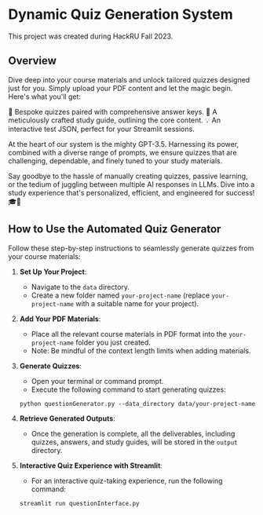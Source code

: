 # Dynamic Quiz Generation System
This project was created during HackRU Fall 2023.

## Overview
Dive deep into your course materials and unlock tailored quizzes designed just for you. Simply upload your PDF content and let the magic begin. Here's what you'll get:

📄 Bespoke quizzes paired with comprehensive answer keys.
📘 A meticulously crafted study guide, outlining the core content.
💡 An interactive test JSON, perfect for your Streamlit sessions.

At the heart of our system is the mighty GPT-3.5. Harnessing its power, combined with a diverse range of prompts, we ensure quizzes that are challenging, dependable, and finely tuned to your study materials.

Say goodbye to the hassle of manually creating quizzes, passive learning, or the tedium of juggling between multiple AI responses in LLMs. Dive into a study experience that's personalized, efficient, and engineered for success! 🎓🌟

## How to Use the Automated Quiz Generator

Follow these step-by-step instructions to seamlessly generate quizzes from your course materials:

1. **Set Up Your Project**: 
    - Navigate to the `data` directory.
    - Create a new folder named `your-project-name` (replace `your-project-name` with a suitable name for your project).

2. **Add Your PDF Materials**:
    - Place all the relevant course materials in PDF format into the `your-project-name` folder you just created. 
    - Note: Be mindful of the context length limits when adding materials.

3. **Generate Quizzes**:
    - Open your terminal or command prompt.
    - Execute the following command to start generating quizzes:
    ```
    python questionGenerator.py --data_directory data/your-project-name
    ```

4. **Retrieve Generated Outputs**:
    - Once the generation is complete, all the deliverables, including quizzes, answers, and study guides, will be stored in the `output` directory.

5. **Interactive Quiz Experience with Streamlit**:
    - For an interactive quiz-taking experience, run the following command:
    ```
    streamlit run questionInterface.py
    ```